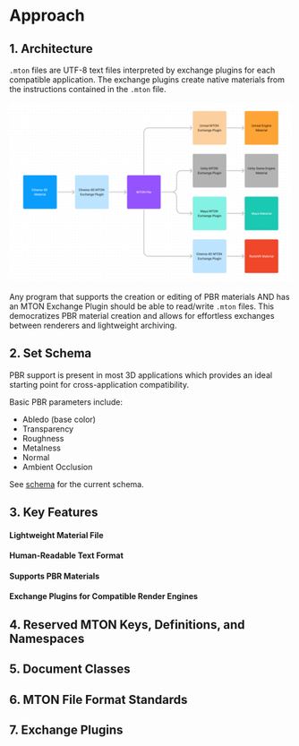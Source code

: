 # Approach
## 1. Architecture
`.mton` files are UTF-8 text files interpreted by exchange plugins for each compatible application.  The exchange plugins create native materials from the instructions contained in the `.mton` file.

![](./img/mton-flowchart.png)

Any program that supports the creation or editing of PBR materials AND has an MTON Exchange Plugin should be able to read/write `.mton` files.  This democratizes PBR material creation and allows for effortless exchanges between renderers and lightweight archiving.

## 2. Set Schema
PBR support is present in most 3D applications which provides an ideal starting point for cross-application compatibility.

Basic PBR parameters include:
- Abledo (base color)
- Transparency
- Roughness
- Metalness
- Normal
- Ambient Occlusion

See [schema](/mton/schema.json) for the current schema.

## 3. Key Features
#### Lightweight Material File
#### Human-Readable Text Format
#### Supports PBR Materials
#### Exchange Plugins for Compatible Render Engines

## 4. Reserved MTON Keys, Definitions, and Namespaces

## 5. Document Classes

## 6. MTON File Format Standards

## 7. Exchange Plugins